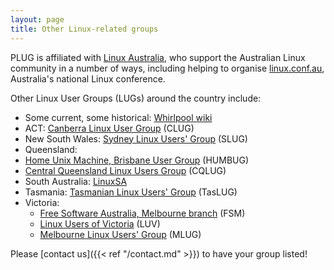 ```yaml
---
layout: page
title: Other Linux-related groups
---
```


PLUG is affiliated with [Linux Australia](https://linux.org.au/lugs/), who support the Australian Linux community in a number of ways, including helping to organise [linux.conf.au](https://linux.conf.au), Australia's national Linux conference.

Other Linux User Groups (LUGs) around the country include:

 * Some current, some historical: [Whirlpool wiki](https://whirlpool.net.au/wiki/linux_user_groups)
 * ACT: [Canberra Linux User Group](http://clug.org.au/) (CLUG)
 * New South Wales: [Sydney Linux Users' Group](https://www.slug.org.au/) (SLUG)
 * Queensland:
  * [Home Unix Machine, Brisbane User Group](https://www.humbug.org.au/) (HUMBUG)
  * [Central Queensland Linux Users Group](https://cqlug.linux.org.au/) (CQLUG)
 * South Australia: [LinuxSA](http://www.linuxsa.org.au/)
 * Tasmania: [Tasmanian Linux Users' Group](https://taslug.org.au/main/public) (TasLUG)
 * Victoria:
   * [Free Software Australia, Melbourne branch](https://freesoftware.org.au/melbourne/) (FSM)
   * [Linux Users of Victoria](https://luv.asn.au/) (LUV)
   * [Melbourne Linux Users' Group](https://mlug-au.org/) (MLUG)

Please [contact us]({{< ref "/contact.md" >}}) to have your group listed!

